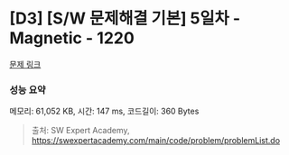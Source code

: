 # [D3] [S/W 문제해결 기본] 5일차 - Magnetic - 1220 

[문제 링크](https://swexpertacademy.com/main/code/problem/problemDetail.do?contestProbId=AV14hwZqABsCFAYD) 

### 성능 요약

메모리: 61,052 KB, 시간: 147 ms, 코드길이: 360 Bytes



> 출처: SW Expert Academy, https://swexpertacademy.com/main/code/problem/problemList.do